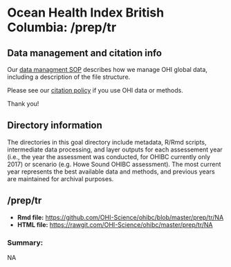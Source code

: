 # Ocean Health Index British Columbia: /prep/tr

<!--This folder describes the methods used to prepare data for _GOALNAME_ for the OHIBC assessment.

More information about this goal is available [here](http://ohi-science.org/goals/#artisanal-fishing-opportunities).

-->

## Data management and citation info

Our [data managment SOP](https://rawgit.com/OHI-Science/ohiprep/master/src/dataOrganization_SOP.html) describes how we manage OHI global data, including a description of the file structure.

Please see our [citation policy](http://ohi-science.org/citation-policy/) if you use OHI data or methods.

Thank you!

## Directory information

The directories in this goal directory include metadata, R/Rmd scripts, intermediate data processing, and layer outputs for each assessement year (i.e., the year the assessment was conducted, for OHIBC currently only 2017) or scenario (e.g. Howe Sound OHIBC assessment).  The most current year represents the best available data and methods, and previous years are maintained for archival purposes.

## /prep/tr

* __Rmd file:__ https://github.com/OHI-Science/ohibc/blob/master/prep/tr/NA 
* __HTML file:__ https://rawgit.com/OHI-Science/ohibc/master/prep/tr/NA

### Summary:

NA
